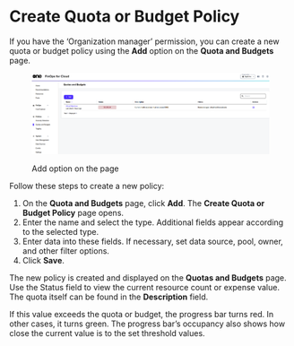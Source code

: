 # Create Quota or Budget Policy

If you have the ‘Organization manager’ permission, you can create a new quota or budget policy using the **Add** option on the **Quota and Budgets** page.

<figure><img src="../../../.gitbook/assets/finOps_quotas_and_budgets.png" alt=""><figcaption><p>Add option on the page</p></figcaption></figure>

Follow these steps to create a new policy:

1. On the **Quota and Budgets** page, click **Add**. The **Create Quota or Budget Policy** page opens.&#x20;
2. Enter the name and select the type. Additional fields appear according to the selected type.&#x20;
3. Enter data into these fields. If necessary, set data source, pool, owner, and other filter options.&#x20;
4. Click **Save**.

The new policy is created and displayed on the **Quotas and Budgets** page. Use the Status field to view the current resource count or expense value. The quota itself can be found in the **Description** field.&#x20;

If this value exceeds the quota or budget, the progress bar turns red. In other cases, it turns green. The progress bar’s occupancy also shows how close the current value is to the set threshold values. &#x20;
